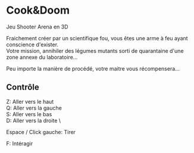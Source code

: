 # Cook&Doom

Jeu Shooter Arena en 3D

Fraichement créer par un scientifique fou, vous êtes une arme à feu ayant conscience d'exister. \
Votre mission, annihiler des légumes mutants sorti de quarantaine d'une zone annexe du laboratoire...

Peu importe la manière de procédé, votre maitre vous récompensera...

## Contrôle

Z: Aller vers le haut \
Q: Aller vers la gauche \
S: Aller vers le bas \
D: Aller vers la droite \

Espace / Click gauche: Tirer

F: Intéragir
